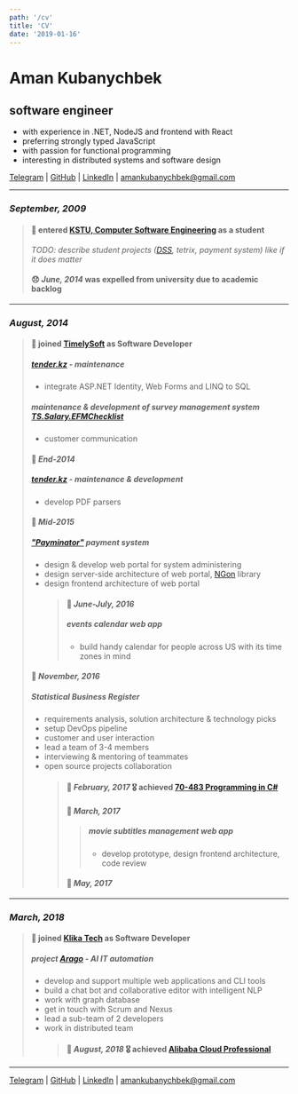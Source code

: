 ```yaml
---
path: '/cv'
title: 'CV'
date: '2019-01-16'
---
```


# Aman Kubanychbek

## software engineer

- with experience in .NET, NodeJS and frontend with React
- preferring strongly typed JavaScript
- with passion for functional programming
- interesting in distributed systems and software design

[Telegram] | [GitHub] | [LinkedIn] | amankubanychbek@gmail.com

---

### _September, 2009_

> #### 🎉 entered [KSTU, Computer Software Engineering][university] as a student
>
> _TODO: describe student projects ([DSS], tetrix, payment system) like if it does matter_
>
> #### 😞 _June, 2014_ was expelled from university due to academic backlog

---

### _August, 2014_

> #### 🎉 joined [TimelySoft] as Software Developer
>
> ##### [tender.kz] - maintenance
>
> - integrate ASP.NET Identity, Web Forms and LINQ to SQL
>
> ##### maintenance & development of survey management system [TS.Salary.EFMChecklist]
>
> - customer communication
>
> #### 📅 _End-2014_
>
> ##### [tender.kz] - maintenance & development
>
> - develop PDF parsers
>
> #### 📅 _Mid-2015_
>
> ##### ["Payminator"] payment system
>
> - design & develop web portal for system administering
> - design server-side architecture of web portal, [NGon] library
> - design frontend architecture of web portal
>   > #### 📅 _June-July, 2016_
>   >
>   > ##### events calendar web app
>   >
>   > - build handy calendar for people across US with its time zones in mind
>
> #### 📅 _November, 2016_
>
> ##### Statistical Business Register
>
> - requirements analysis, solution architecture & technology picks
> - setup DevOps pipeline
> - customer and user interaction
> - lead a team of 3-4 members
> - interviewing & mentoring of teammates
> - open source projects collaboration
>   > #### 🎉 _February, 2017_ 🎖 achieved [70-483 Programming in C#]
>   >
>   > #### 📅 _March, 2017_
>   >
>   > > ##### movie subtitles management web app
>   > >
>   > > - develop prototype, design frontend architecture, code review
>   >
>   > #### 📅 _May, 2017_

---

### _March, 2018_

> #### 🎉 joined [Klika Tech] as Software Developer
>
> ##### project [Arago] - AI IT automation
>
> - develop and support multiple web applications and CLI tools
> - build a chat bot and collaborative editor with intelligent NLP
> - work with graph database
> - get in touch with Scrum and Nexus
> - lead a sub-team of 2 developers
> - work in distributed team
>   > #### 🎉 _August, 2018_ 🎖 achieved [Alibaba Cloud Professional]

---

[Telegram] | [GitHub] | [LinkedIn] | amankubanychbek@gmail.com

[telegram]: https://t.me/amankkg
[github]: https://github.com/amankkg
[linkedin]: https://www.linkedin.com/in/amankubanychbek/
[university]: https://kstu.kg/kafedra-programmnoe-obespechenie-kompyuternyh-sistem/
[dss]: https://github.com/amankkg/DSS
[timelysoft]: http://www.timelysoft.net/
[klika tech]: http://www.klika-tech.com/
[tender.kz]: http://www.timelysoft.net/en/projects/tenderkz/
[ts.salary.efmchecklist]: http://www.timelysoft.net/en/projects/tssalary/managementofadvertisingcampaigns/
["payminator"]: http://www.timelysoft.net/ru/projects/Payminator/
[ngon]: https://github.com/amankkg/NGonAlt
[70-483 programming in c#]: https://www.youracclaim.com/badges/3c5fcbc2-5cff-4d3b-a9ac-6d23adec9f70/public_url
[arago]: https://arago.co/
[alibaba cloud professional]: https://gist.github.com/amankkg/6af5bb7f4db96969d7e1c44d16b69e9a
